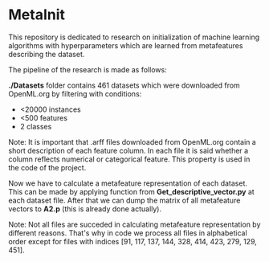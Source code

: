 # MetaInit
This repository is dedicated to research on initialization of machine learning algorithms with hyperparameters which are learned from metafeatures describing the dataset.

The pipeline of the research is made as follows:

**./Datasets** folder contains 461 datasets which were downloaded from OpenML.org by filtering with conditions:
- <20000 instances
- <500 features
- 2 classes

Note: It is important that .arff files downloaded from OpenML.org contain a short description of each feature column. In each file it is said whether a column reflects numerical or categorical feature. This property is used in the code of the project.

Now we have to calculate a metafeature representation of each dataset. This can be made by applying function from **Get_descriptive_vector.py** at each dataset file. After that we can dump the matrix of all metafeature vectors to **A2.p** (this is already done actually).

Note: Not all files are succeded in calculating metafeature representation by different reasons. That's why in code we process all files in alphabetical order except for files with indices [91, 117, 137, 144, 328, 414, 423, 279, 129, 451].  


